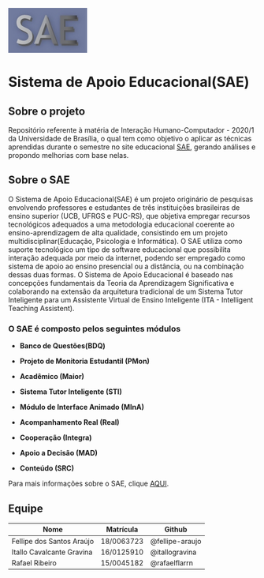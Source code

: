 ![SAE Logo](/docs/images/sae.jpg)
# Sistema de Apoio Educacional(SAE)

## Sobre o projeto

Repositório referente à matéria de Interação Humano-Computador - 2020/1 da Universidade de Brasília, o qual tem como objetivo o aplicar as técnicas aprendidas durante o semestre no site educacional [SAE](https://sae.ucb.br/sae/), gerando análises e propondo melhorias com base nelas.

## Sobre o SAE

O Sistema de Apoio Educacional(SAE) é um projeto originário de pesquisas envolvendo professores e estudantes de três instituições brasileiras de ensino superior (UCB, UFRGS e PUC-RS), que objetiva empregar recursos tecnológicos adequados a uma metodologia educacional coerente ao ensino-aprendizagem de alta qualidade, consistindo em um projeto multidisciplinar(Educação, Psicologia e Informática).
O SAE utiliza como suporte tecnológico um tipo de software educacional que possibilita interação adequada por meio da internet, podendo ser empregado como sistema de apoio ao ensino presencial ou a distância, ou na combinação dessas duas formas. O Sistema de Apoio Educacional é baseado nas concepções fundamentais da Teoria da Aprendizagem Significativa e colaborando na extensão da arquitetura tradicional de um Sistema Tutor Inteligente para um Assistente Virtual de Ensino Inteligente (ITA - Intelligent Teaching Assistent).

### O SAE é composto pelos seguintes módulos

* **Banco de Questões(BDQ)**

* **Projeto de Monitoria Estudantil (PMon)**

* **Acadêmico (Maior)**

* **Sistema Tutor Inteligente (STI)**

* **Módulo de Interface Animado (MInA)**

* **Acompanhamento Real (Real)**

* **Cooperação (Integra)**

* **Apoio a Decisão (MAD)**

* **Conteúdo (SRC)**

Para mais informações sobre o SAE, clique [AQUI](https://cae.ucb.br/ajudasae/conhecasae/conteudos/projeto.html).

## Equipe

**Nome** | **Matrícula** | **Github**
---------|---------------|-----------
Fellipe dos Santos Araújo | 18/0063723 | @fellipe-araujo
Itallo Cavalcante Gravina | 16/0125910 | @itallogravina
Rafael Ribeiro | 15/0045182 | @rafaelflarrn
